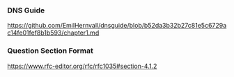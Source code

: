 


### DNS Guide
https://github.com/EmilHernvall/dnsguide/blob/b52da3b32b27c81e5c6729ac14fe01fef8b1b593/chapter1.md



### Question Section Format
https://www.rfc-editor.org/rfc/rfc1035#section-4.1.2